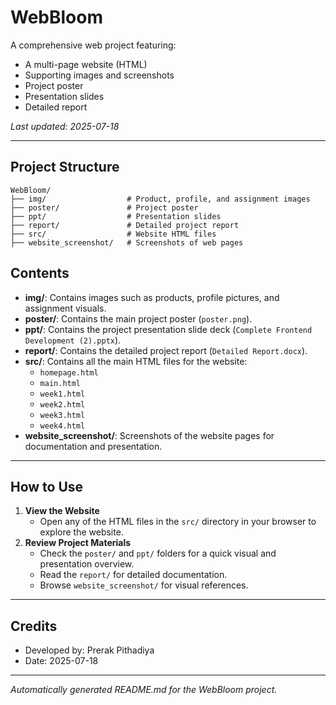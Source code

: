 # WebBloom

A comprehensive web project featuring:
- A multi-page website (HTML)
- Supporting images and screenshots
- Project poster
- Presentation slides
- Detailed report

_Last updated: 2025-07-18_

---

## Project Structure

```
WebBloom/
├── img/                  # Product, profile, and assignment images
├── poster/               # Project poster
├── ppt/                  # Presentation slides
├── report/               # Detailed project report
├── src/                  # Website HTML files
├── website_screenshot/   # Screenshots of web pages
```

## Contents

- **img/**: Contains images such as products, profile pictures, and assignment visuals.
- **poster/**: Contains the main project poster (`poster.png`).
- **ppt/**: Contains the project presentation slide deck (`Complete Frontend Development (2).pptx`).
- **report/**: Contains the detailed project report (`Detailed Report.docx`).
- **src/**: Contains all the main HTML files for the website:
    - `homepage.html`
    - `main.html`
    - `week1.html`
    - `week2.html`
    - `week3.html`
    - `week4.html`
- **website_screenshot/**: Screenshots of the website pages for documentation and presentation.

---

## How to Use

1. **View the Website**
    - Open any of the HTML files in the `src/` directory in your browser to explore the website.
2. **Review Project Materials**
    - Check the `poster/` and `ppt/` folders for a quick visual and presentation overview.
    - Read the `report/` for detailed documentation.
    - Browse `website_screenshot/` for visual references.

---

## Credits

- Developed by: Prerak Pithadiya 
- Date: 2025-07-18

---

_Automatically generated README.md for the WebBloom project._
